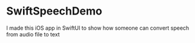# SwiftSpeechDemo
I made this iOS app in SwiftUI to show how someone can convert speech from audio file to text
